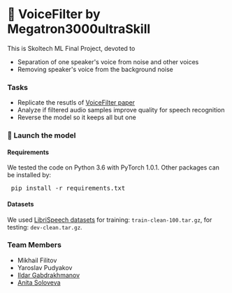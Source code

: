 # :mega: VoiceFilter by Megatron3000ultraSkill 
This is Skoltech ML Final Project, devoted to 
+ Separation of one speaker's voice from noise and other voices 
+ Removing speaker's voice from the background noise

### Tasks
+ Replicate the resutls of [VoiceFilter paper](https://arxiv.org/pdf/1810.04826.pdf)
+ Analyze if filtered audio samples improve quality for speech recognition
+ Reverse the model so it keeps all but one

### :rocket: Launch the model 
#### Requirements
We tested the code on Python 3.6 with PyTorch 1.0.1. Other packages can be installed by:
  <pre> pip install -r requirements.txt</pre>
#### Datasets
We used [LibriSpeech datasets](http://www.openslr.org/12/) for training: <code>train-clean-100.tar.gz</code>, for testing: <code>dev-clean.tar.gz</code>.

### Team Members 
+ Mikhail Filitov 
+ Yaroslav Pudyakov
+ [Ildar Gabdrakhmanov](https://github.com/KotShredinger)
+ [Anita Soloveva](https://github.com/aniton)
